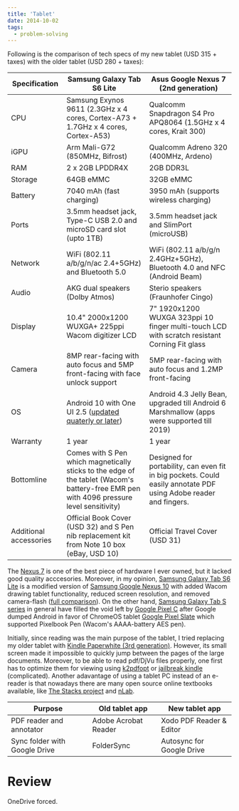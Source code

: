 ```yaml
---
title: 'Tablet'
date: 2014-10-02
tags:
  - problem-solving
---
```


Following is the comparison of tech specs of my new tablet (USD 315 + taxes) with the older tablet (USD 280 + taxes):

| Specification | Samsung Galaxy Tab S6 Lite | Asus Google Nexus 7 (2nd generation) |
| --------------| -------------------------- | ------------------------------------ |
| CPU | Samsung Exynos 9611 (2.3GHz x 4 cores, Cortex-A73 + 1.7GHz x 4 cores, Cortex-A53) | Qualcomm Snapdragon S4 Pro APQ8064 (1.5GHz x 4 cores, Krait 300)|
| iGPU | Arm	Mali-G72 (850MHz, Bifrost) | Qualcomm Adreno 320 (400MHz, Ardeno)|
| RAM | 2 x 2GB LPDDR4X | 2GB DDR3L|
| Storage | 64GB eMMC |  32GB eMMC|
| Battery | 7040 mAh (fast charging) | 3950 mAh (supports wireless charging)|
| Ports | 3.5mm headset jack,  Type-C USB 2.0 and microSD card slot (upto 1TB) | 3.5mm headset jack and SlimPort (microUSB)|
| Network | WiFi (802.11 a/b/g/n/ac 2.4+5GHz) and Bluetooth 5.0 | WiFi (802.11 a/b/g/n 2.4GHz+5GHz), Bluetooth 4.0 and NFC (Android Beam)|
| Audio | AKG dual speakers (Dolby Atmos) | Sterio speakers (Fraunhofer Cingo)|
| Display |10.4" 2000x1200 WUXGA+ 225ppi Wacom digitizer LCD | 7" 1920x1200 WUXGA 323ppi 10 finger multi-touch LCD with scratch resistant Corning Fit glass| 
| Camera |  8MP rear-facing with auto focus and 5MP front-facing with face unlock support |  5MP rear-facing with auto focus and 1.2MP front-facing |
| OS | Android 10 with One UI 2.5 ([updated quaterly or later](https://security.samsungmobile.com/workScope.smsb)) | Android 4.3 Jelly Bean, upgraded till Android 6 Marshmallow (apps were supported till 2019)| 
| Warranty | 1 year | 1 year |
| Bottomline | Comes with S Pen which magnetically sticks to the edge of the tablet (Wacom's battery-free EMR pen with 4096 pressure level sensitivity) | Designed for portability, can even fit in big pockets. Could easily annotate PDF using Adobe reader and fingers.|
| Additional accessories| Official Book Cover (USD 32) and S Pen nib replacement kit from Note 10 box (eBay, USD 10) |  Official Travel Cover (USD 31) |

The [Nexus 7](https://gkorpal.github.io/files/nexus-7.pdf) is one of the best piece of hardware I ever owned, but it lacked good quality acccesories. Moreover, in my opinion, [Samsung Galaxy Tab S6 Lite](https://gkorpal.github.io/files/s6-lite.pdf) is a modified version of [Samsung Google Nexus 10](https://gkorpal.github.io/files/nexus-10.pdf) with added Wacom drawing tablet functionality, reduced screen resolution, and removed camera-flash ([full comparison](https://versus.com/en/google-nexus-10-vs-samsung-galaxy-tab-s6-lite-wi-fi)). On the other hand, [Samsung Galaxy Tab S series](https://en.wikipedia.org/wiki/Samsung_Galaxy_S_series#Tablets) in general have filled the void left by [Google Pixel C](https://support.google.com/pixel/pixel-c/?hl=en#topic=7186644) after Google dumped Android in favor of ChromeOS tablet [Google Pixel Slate](https://support.google.com/pixelslate/#topic=9116377) which supported Pixelbook Pen (Wacom's AAAA-battery AES pen).

Initially, since reading was the main purpose of the tablet, I tried replacing my older tablet with [Kindle Paperwhite (3rd generation)](https://en.wikipedia.org/wiki/Amazon_Kindle#Kindle_Paperwhite_(third_generation)). However, its small screen made it impossible to quickly jump between the pages of the large documents. Moreover, to be able to read pdf/DjVu files properly, one first has to optimize them for viewing using [k2pdfopt](https://www.willus.com/k2pdfopt/) or [jailbreak kindle](https://decryptronics.github.io/electronics/2020/07/12/jailbreaking-my-kindle-paperwhite-3.html) (complicated). Another adavantage of using a tablet PC instead of an e-reader is that nowadays there are many open source online textbooks available, like [The Stacks project](https://stacks.math.columbia.edu/) and [nLab](https://ncatlab.org/nlab/show/mathematics).

<!---
For Apple products you pay the premium price for better support but at the same time limited by the company. I feel suffocated by Microsoft/Apple/Amazon devices since you pay them to control your choices, whereas with open-source approach taken by Google, people are allowed to experiment. Moreover, Android updates, like Linux, are modular. For example, Google Pixel 3a (USD 399 + taxes) was released with Android 9 (May 2019) and is supposed to be supported for at least 3 years (May 2022) i.e. until Android 12. What this means is that, it will be safe to use Pixel 3a for 
--->

| Purpose | Old tablet app | New tablet app |
| -------- | -----------  |----------------- |
| PDF reader and annotator | Adobe Acrobat Reader | Xodo PDF Reader & Editor |
| Sync folder with Google Drive | FolderSync | Autosync for Google Drive |

# Review

OneDrive forced. 
